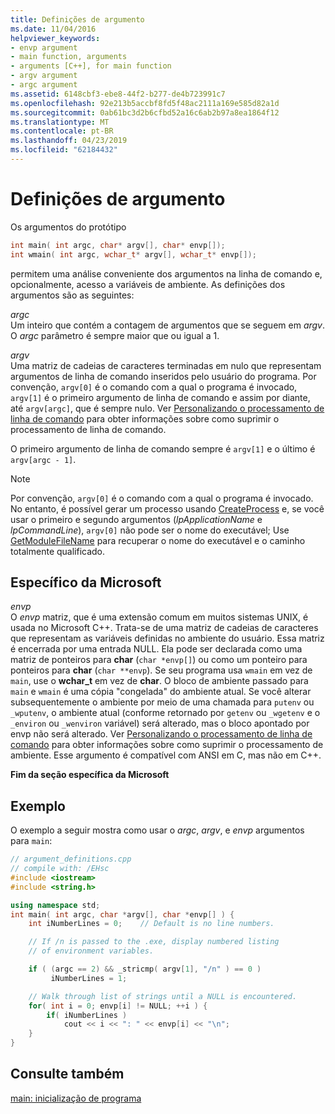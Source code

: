 ```yaml
---
title: Definições de argumento
ms.date: 11/04/2016
helpviewer_keywords:
- envp argument
- main function, arguments
- arguments [C++], for main function
- argv argument
- argc argument
ms.assetid: 6148cbf3-ebe8-44f2-b277-de4b723991c7
ms.openlocfilehash: 92e213b5accbf8fd5f48ac2111a169e585d82a1d
ms.sourcegitcommit: 0ab61bc3d2b6cfbd52a16c6ab2b97a8ea1864f12
ms.translationtype: MT
ms.contentlocale: pt-BR
ms.lasthandoff: 04/23/2019
ms.locfileid: "62184432"
---
```

# <a name="argument-definitions"></a>Definições de argumento

Os argumentos do protótipo

```cpp
int main( int argc, char* argv[], char* envp[]);
int wmain( int argc, wchar_t* argv[], wchar_t* envp[]);
```

permitem uma análise conveniente dos argumentos na linha de comando e, opcionalmente, acesso a variáveis de ambiente. As definições dos argumentos são as seguintes:

*argc*<br/>
Um inteiro que contém a contagem de argumentos que se seguem em *argv*. O *argc* parâmetro é sempre maior que ou igual a 1.

*argv*<br/>
Uma matriz de cadeias de caracteres terminadas em nulo que representam argumentos de linha de comando inseridos pelo usuário do programa. Por convenção, `argv[0]` é o comando com a qual o programa é invocado, `argv[1]` é o primeiro argumento de linha de comando e assim por diante, até `argv[argc]`, que é sempre nulo. Ver [Personalizando o processamento de linha de comando](../cpp/customizing-cpp-command-line-processing.md) para obter informações sobre como suprimir o processamento de linha de comando.

O primeiro argumento de linha de comando sempre é `argv[1]` e o último é `argv[argc - 1]`.

> [!NOTE]
> Por convenção, `argv[0]` é o comando com a qual o programa é invocado.  No entanto, é possível gerar um processo usando [CreateProcess](/windows/desktop/api/libloaderapi/nf-libloaderapi-getmodulefilenamea) e, se você usar o primeiro e segundo argumentos (*lpApplicationName* e *lpCommandLine*), `argv[0]` não pode ser o nome do executável; Use [GetModuleFileName](/windows/desktop/api/libloaderapi/nf-libloaderapi-getmodulefilenamea) para recuperar o nome do executável e o caminho totalmente qualificado.

## <a name="microsoft-specific"></a>Específico da Microsoft

*envp*<br/>
O *envp* matriz, que é uma extensão comum em muitos sistemas UNIX, é usada no Microsoft C++. Trata-se de uma matriz de cadeias de caracteres que representam as variáveis definidas no ambiente do usuário. Essa matriz é encerrada por uma entrada NULL. Ela pode ser declarada como uma matriz de ponteiros para **char** (`char *envp[]`) ou como um ponteiro para ponteiros para **char** (`char **envp`). Se seu programa usa `wmain` em vez de `main`, use o **wchar_t** em vez de **char**. O bloco de ambiente passado para `main` e `wmain` é uma cópia "congelada" do ambiente atual. Se você alterar subsequentemente o ambiente por meio de uma chamada para `putenv` ou `_wputenv`, o ambiente atual (conforme retornado por `getenv` ou `_wgetenv` e o `_environ` ou `_wenviron` variável) será alterado, mas o bloco apontado por envp não será alterado. Ver [Personalizando o processamento de linha de comando](../cpp/customizing-cpp-command-line-processing.md) para obter informações sobre como suprimir o processamento de ambiente. Esse argumento é compatível com ANSI em C, mas não em C++.

**Fim da seção específica da Microsoft**

## <a name="example"></a>Exemplo

O exemplo a seguir mostra como usar o *argc*, *argv*, e *envp* argumentos para `main`:

```cpp
// argument_definitions.cpp
// compile with: /EHsc
#include <iostream>
#include <string.h>

using namespace std;
int main( int argc, char *argv[], char *envp[] ) {
    int iNumberLines = 0;    // Default is no line numbers.

    // If /n is passed to the .exe, display numbered listing
    // of environment variables.

    if ( (argc == 2) && _stricmp( argv[1], "/n" ) == 0 )
         iNumberLines = 1;

    // Walk through list of strings until a NULL is encountered.
    for( int i = 0; envp[i] != NULL; ++i ) {
        if( iNumberLines )
            cout << i << ": " << envp[i] << "\n";
    }
}
```

## <a name="see-also"></a>Consulte também

[main: inicialização de programa](../cpp/main-program-startup.md)